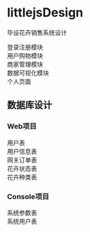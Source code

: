 # littlejsDesign
毕设花卉销售系统设计

登录注册模块  
用户购物模块  
商家管理模块  
数据可视化模块  
个人页面  

## 数据库设计
### Web项目
用户表  
用户信息表  
网关订单表  
花卉状态表  
花卉种类表  

### Console项目
系统参数表  
系统用户表

